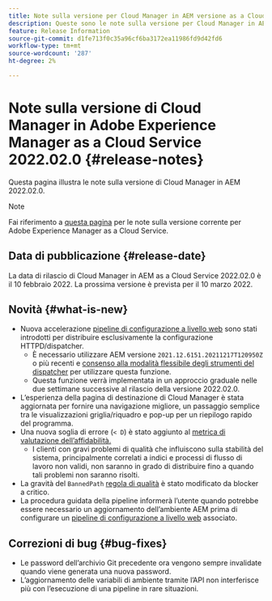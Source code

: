 ```yaml
---
title: Note sulla versione per Cloud Manager in AEM versione as a Cloud Service 2022.02.0
description: Queste sono le note sulla versione per Cloud Manager in AEM versione as a Cloud Service 2022.02.0.
feature: Release Information
source-git-commit: d1fe713f0c35a96cf6ba3172ea11986fd9d42fd6
workflow-type: tm+mt
source-wordcount: '287'
ht-degree: 2%

---
```



# Note sulla versione di Cloud Manager in Adobe Experience Manager as a Cloud Service 2022.02.0 {#release-notes}

Questa pagina illustra le note sulla versione di Cloud Manager in AEM 2022.02.0.

>[!NOTE]
>
>Fai riferimento a [questa pagina](/help/release-notes/release-notes-cloud/release-notes-current.md) per le note sulla versione corrente per Adobe Experience Manager as a Cloud Service.

## Data di pubblicazione {#release-date}

La data di rilascio di Cloud Manager in AEM as a Cloud Service 2022.02.0 è il 10 febbraio 2022. La prossima versione è prevista per il 10 marzo 2022.

## Novità {#what-is-new}

* Nuova accelerazione [pipeline di configurazione a livello web](/help/implementing/cloud-manager/configuring-pipelines/introduction-ci-cd-pipelines.md#web-tier-config-pipelines) sono stati introdotti per distribuire esclusivamente la configurazione HTTPD/dispatcher.
   * È necessario utilizzare AEM versione `2021.12.6151.20211217T120950Z` o più recenti e [consenso alla modalità flessibile degli strumenti del dispatcher](/help/implementing/dispatcher/disp-overview.md#validation-debug) per utilizzare questa funzione.
   * Questa funzione verrà implementata in un approccio graduale nelle due settimane successive al rilascio della versione 2022.02.0.
* L’esperienza della pagina di destinazione di Cloud Manager è stata aggiornata per fornire una navigazione migliore, un passaggio semplice tra le visualizzazioni griglia/riquadro e pop-up per un riepilogo rapido del programma.
* Una nuova soglia di errore (`< D`) è stato aggiunto al [metrica di valutazione dell’affidabilità.](/help/implementing/cloud-manager/code-quality-testing.md#understanding-code-quality-rules)
   * I clienti con gravi problemi di qualità che influiscono sulla stabilità del sistema, principalmente correlati a indici e processi di flusso di lavoro non validi, non saranno in grado di distribuire fino a quando tali problemi non saranno risolti.
* La gravità del `BannedPath` [regola di qualità](/help/implementing/cloud-manager/code-quality-testing.md#understanding-code-quality-rules) è stato modificato da blocker a critico.
* La procedura guidata della pipeline informerà l’utente quando potrebbe essere necessario un aggiornamento dell’ambiente AEM prima di configurare un [pipeline di configurazione a livello web](/help/implementing/cloud-manager/configuring-pipelines/introduction-ci-cd-pipelines.md#web-tier-config-pipelines) associato.

## Correzioni di bug {#bug-fixes}

* Le password dell’archivio Git precedente ora vengono sempre invalidate quando viene generata una nuova password.
* L’aggiornamento delle variabili di ambiente tramite l’API non interferisce più con l’esecuzione di una pipeline in rare situazioni.
